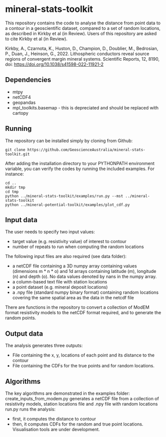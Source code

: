 # mineral-stats-toolkit

This repository contains the code to analyse the distance from point data to a contour in a geoscientific dataset, compared to a set of random locations, as described in Kirkby et al (in Review). Users of this repository are asked to cite Kirkby et al (in Review).

Kirkby, A., Czarnota, K., Huston, D., Champion, D., Doublier, M., Bedrosian, P., Duan, J., Heinson, G., 2022. Lithospheric conductors reveal source regions of convergent margin mineral systems. Scientific Reports, 12, 8190, doi: https://doi.org/10.1038/s41598-022-11921-2

## Dependencies

* mtpy
* netCDF4
* geopandas
* mpl_toolkits.basemap - this is depreciated and should be replaced with cartopy

## Running

The repository can be installed simply by cloning from Github:

```
git clone https://github.com/GeoscienceAustralia/mineral-stats-toolkit.git
```

After adding the installation directory to your PYTHONPATH environment variable, you can verify the codes by running the included examples. For instance:

```
cd ..
mkdir tmp
cd tmp
python ../mineral-stats-toolkit/examples/run.py --mst ../mineral-stats-toolkit
python ../mineral-potential-toolkit/examples/plot_cdf.py
```

## Input data

The user needs to specify two input values:
- target value (e.g. resistivity value) of interest to contour
- number of repeats to run when computing the random locations

The following input files are also required (see data folder):
- a netCDF file containing a 3D numpy array containing values (dimensions m * n * o) and 1d arrays containing latitude (m), longitude (n) and depth (o). No data values denoted by nans in the numpy array.
- a column-based text file with station locations
- a point dataset (e.g. mineral deposit locations)
- a .npy file (standard numpy binary format) containing random locations covering the same spatial area as the data in the netcdf file

There are functions in the repository to convert a collection of ModEM format resistivity models to the netCDF format required, and to generate the random points.

## Output data

The analysis generates three outputs:
- File containing the x, y, locations of each point and its distance to the contour
- File containing the CDFs for the true points and for random locations.

## Algorithms

The key algorithms are demonstrated in the examples folder:
create_inputs_from_modem.py generates a netCDF file from a collection of resistivity models, station locations file and .npy file with random locations
run.py runs the analysis:
- first, it computes the distance to contour
- then, it computes CDFs for the random and true point locations.
Visualisation tools are under development.

